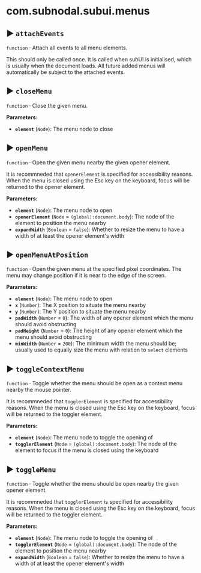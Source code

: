 # com.subnodal.subui.menus
## ▶️ `attachEvents`
`function` · Attach all events to all menu elements.


This should only be called once. It is called when subUI is
initialised, which is usually when the document loads. All future
added menus will automatically be subject to the attached events.

## ▶️ `closeMenu`
`function` · Close the given menu.

**Parameters:**
* **`element`** (`Node`): The menu node to close

## ▶️ `openMenu`
`function` · Open the given menu nearby the given opener element.


It is recommneded that `openerElement` is specified for
accessibility reasons. When the menu is closed using the Esc key on
the keyboard, focus will be returned to the opener element.

**Parameters:**
* **`element`** (`Node`): The menu node to open
* **`openerElement`** (`Node` = `(global):document.body`): The node of the element to position the menu nearby
* **`expandWidth`** (`Boolean` = `false`): Whether to resize the menu to have a width of at least the opener element's width

## ▶️ `openMenuAtPosition`
`function` · Open the given menu at the specified pixel coordinates. The menu may change position if it is near to the edge of the screen.

**Parameters:**
* **`element`** (`Node`): The menu node to open
* **`x`** (`Number`): The X position to situate the menu nearby
* **`y`** (`Number`): The Y position to situate the menu nearby
* **`padWidth`** (`Number` = `0`): The width of any opener element which the menu should avoid obstructing
* **`padHeight`** (`Number` = `0`): The height of any opener element which the menu should avoid obstructing
* **`minWidth`** (`Number` = `200`): The minimum width the menu should be; usually used to equally size the menu with relation to `select` elements

## ▶️ `toggleContextMenu`
`function` · Toggle whether the menu should be open as a context menu nearby the mouse pointer.


It is recommneded that `togglerElement` is specified for
accessibility reasons. When the menu is closed using the Esc key on
the keyboard, focus will be returned to the toggler element.

**Parameters:**
* **`element`** (`Node`): The menu node to toggle the opening of
* **`togglerElement`** (`Node` = `(global):document.body`): The node of the element to focus if the menu is closed using the keyboard

## ▶️ `toggleMenu`
`function` · Toggle whether the menu should be open nearby the given opener element.


It is recommneded that `togglerElement` is specified for
accessibility reasons. When the menu is closed using the Esc key on
the keyboard, focus will be returned to the toggler element.

**Parameters:**
* **`element`** (`Node`): The menu node to toggle the opening of
* **`togglerElement`** (`Node` = `(global):document.body`): The node of the element to position the menu nearby
* **`expandWidth`** (`Boolean` = `false`): Whether to resize the menu to have a width of at least the opener element's width